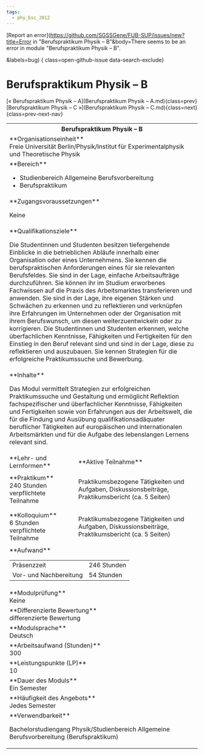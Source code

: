 ```yaml
---
tags:
  - phy_bsc_2012
---
```

[Report an error](https://github.com/SGSSGene/FUB-SUP/issues/new?title=Error in "Berufspraktikum Physik – B"&body=There seems to be an error in module "Berufspraktikum Physik – B".

<Describe here a slightly more detailed description of what is wrong>&labels=bug)
{ class=open-github-issue data-search-exclude}

# Berufspraktikum Physik – B

[« Berufspraktikum Physik – A](Berufspraktikum Physik – A.md){class=prev}
[Berufspraktikum Physik – C »](Berufspraktikum Physik – C.md){class=next}
{class=prev-next-nav}

<table markdown id="moduledesc">
<tr markdown class="moduledesc_head"><th colspan="2">Berufspraktikum Physik – B </th></tr>
<tr markdown><td colspan="2">**Organisationseinheit**   <br>Freie Universität Berlin/Physik/Institut für Experimentalphysik und Theoretische Physik</td></tr>

<tr markdown><td colspan="2">**Bereich**<br>


- Studienbereich Allgemeine Berufsvorbereitung
- Berufspraktikum

</td></tr>

<tr markdown><td colspan="2">**Zugangsvoraussetzungen** <br>

Keine


</td></tr>
<tr markdown><td colspan="2">**Qualifikationsziele**    <br>

Die Studentinnen und Studenten besitzen tiefergehende Einblicke in die
betrieblichen Abläufe innerhalb einer Organisation oder eines Unternehmens.
Sie kennen die berufspraktischen Anforderungen eines für sie relevanten
Berufsfeldes. Sie sind in der Lage, einfache Arbeitsaufträge durchzuführen.
Sie können ihr im Studium erworbenes Fachwissen auf die Praxis des
Arbeitsmarktes transferieren und anwenden. Sie sind in der Lage, ihre
eigenen Stärken und Schwächen zu erkennen und zu reflektieren und verknüpfen
ihre Erfahrungen im Unternehmen oder der Organisation mit ihrem
Berufswunsch, um diesen weiterzuentwickeln oder zu korrigieren. Die
Studentinnen und Studenten erkennen, welche überfachlichen Kenntnisse,
Fähigkeiten und Fertigkeiten für den Einstieg in den Beruf relevant sind und
sind in der Lage, diese zu reflektieren und auszubauen. Sie kennen
Strategien für die erfolgreiche Praktikumssuche und Bewerbung.


</td></tr>
<tr markdown><td colspan="2">**Inhalte**                <br>

Das Modul vermittelt Strategien zur erfolgreichen Praktikumssuche und
Gestaltung und ermöglicht Reflektion fachspezifischer und überfachlicher
Kenntnisse, Fähigkeiten und Fertigkeiten sowie von Erfahrungen aus der
Arbeitswelt, die für die Findung und Ausübung qualifikationsadäquater
beruflicher Tätigkeiten auf europäischen und internationalen Arbeitsmärkten
und für die Aufgabe des lebenslangen Lernens relevant sind.


</td></tr>

<tr markdown><td>**Lehr- und Lernformen**</td><td>**Aktive Teilnahme**</td></tr>
<tr markdown><td> **Praktikum** <br>240 Stunden <br> verpflichtete Teilnahme</td><td>

Praktikumsbezogene Tätigkeiten und Aufgaben, Diskussionsbeiträge, Praktikumsbericht (ca. 5 Seiten)
</td></tr>
<tr markdown><td> **Kolloquium** <br>6 Stunden <br> verpflichtete Teilnahme</td><td>

Praktikumsbezogene Tätigkeiten und Aufgaben, Diskussionsbeiträge, Praktikumsbericht (ca. 5 Seiten)
</td></tr>
<tr markdown><td colspan="2">**Aufwand**                <br>
<table class="aufwand_table">
<tr><td>Präsenzzeit</td><td>246 Stunden</td></tr>
<tr><td>Vor- und Nachbereitung</td><td>54 Stunden</td></tr>
</table>

</td></tr>
<tr markdown><td colspan="2">**Modulprüfung**             <br>Keine


</td></tr>
<tr markdown><td colspan="2">**Differenzierte Bewertung** <br>differenzierte Bewertung

</td></tr>
<tr markdown><td colspan="2">**Modulsprache**             <br>Deutsch</td></tr>
<tr markdown><td colspan="2">**Arbeitsaufwand (Stunden)** <br>300</td></tr>
<tr markdown><td colspan="2">**Leistungspunkte (LP)**     <br>10</td></tr>
<tr markdown><td colspan="2">**Dauer des Moduls**         <br>Ein Semester</td></tr>
<tr markdown><td colspan="2">**Häufigkeit des Angebots**  <br>Jedes Semester</td></tr>
<tr markdown><td colspan="2">**Verwendbarkeit**           <br>

Bachelorstudiengang Physik/Studienbereich Allgemeine Berufsvorbereitung
(Berufspraktikum)


</td></tr>

</table>
